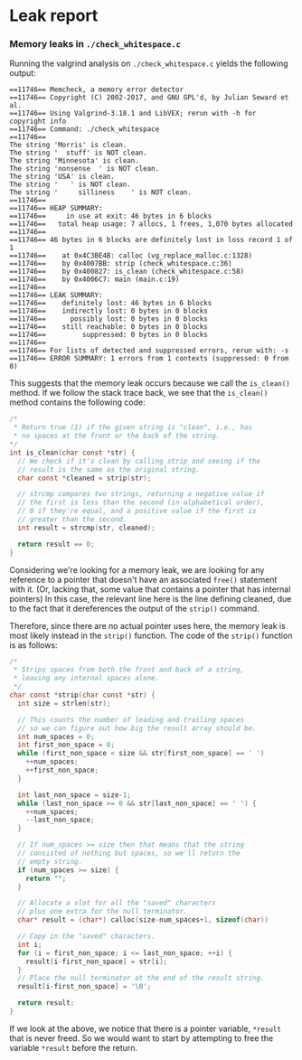 # Leak report

### Memory leaks in `./check_whitespace.c`

Running the valgrind analysis on `./check_whitespace.c` yields the following output:
```
==11746== Memcheck, a memory error detector
==11746== Copyright (C) 2002-2017, and GNU GPL'd, by Julian Seward et al.
==11746== Using Valgrind-3.18.1 and LibVEX; rerun with -h for copyright info
==11746== Command: ./check_whitespace
==11746==
The string 'Morris' is clean.
The string '  stuff' is NOT clean.
The string 'Minnesota' is clean.
The string 'nonsense  ' is NOT clean.
The string 'USA' is clean.
The string '   ' is NOT clean.
The string '     silliness    ' is NOT clean.
==11746==
==11746== HEAP SUMMARY:
==11746==     in use at exit: 46 bytes in 6 blocks
==11746==   total heap usage: 7 allocs, 1 frees, 1,070 bytes allocated
==11746==
==11746== 46 bytes in 6 blocks are definitely lost in loss record 1 of 1
==11746==    at 0x4C3BE4B: calloc (vg_replace_malloc.c:1328)
==11746==    by 0x4007BB: strip (check_whitespace.c:36)
==11746==    by 0x400827: is_clean (check_whitespace.c:58)
==11746==    by 0x4006C7: main (main.c:19)
==11746==
==11746== LEAK SUMMARY:
==11746==    definitely lost: 46 bytes in 6 blocks
==11746==    indirectly lost: 0 bytes in 0 blocks
==11746==      possibly lost: 0 bytes in 0 blocks
==11746==    still reachable: 0 bytes in 0 blocks
==11746==         suppressed: 0 bytes in 0 blocks
==11746==
==11746== For lists of detected and suppressed errors, rerun with: -s
==11746== ERROR SUMMARY: 1 errors from 1 contexts (suppressed: 0 from 0)
```

This suggests that the memory leak occurs because we call the `is_clean()` method.
If we follow the stack trace back, we see that the `is_clean()` method contains the following code:
```c
/*
 * Return true (1) if the given string is "clean", i.e., has
 * no spaces at the front or the back of the string.
*/
int is_clean(char const *str) {
  // We check if it's clean by calling strip and seeing if the
  // result is the same as the original string.
  char const *cleaned = strip(str);

  // strcmp compares two strings, returning a negative value if
  // the first is less than the second (in alphabetical order),
  // 0 if they're equal, and a positive value if the first is
  // greater than the second.
  int result = strcmp(str, cleaned);

  return result == 0;
}
```

Considering we're looking for a memory leak, we are looking for any reference to a pointer that doesn't have
an associated `free()` statement with it. (Or, lacking that, some value that contains a pointer that has internal pointers)
In this case, the relevant line here is the line defining cleaned, due to the fact that it dereferences the output of the `strip()` command.

Therefore, since there are no actual pointer uses here, the memory leak is most likely instead in the `strip()` function.
The code of the `strip()` function is as follows:
```c
/*
 * Strips spaces from both the front and back of a string,
 * leaving any internal spaces alone.
 */
char const *strip(char const *str) {
  int size = strlen(str);

  // This counts the number of leading and trailing spaces
  // so we can figure out how big the result array should be.
  int num_spaces = 0;
  int first_non_space = 0;
  while (first_non_space < size && str[first_non_space] == ' ')
    ++num_spaces;
    ++first_non_space;
  }

  int last_non_space = size-1;
  while (last_non_space >= 0 && str[last_non_space] == ' ') {
    ++num_spaces;
    --last_non_space;
  }

  // If num_spaces >= size then that means that the string
  // consisted of nothing but spaces, so we'll return the
  // empty string.
  if (num_spaces >= size) {
    return "";
  }

  // Allocate a slot for all the "saved" characters
  // plus one extra for the null terminator.
  char* result = (char*) calloc(size-num_spaces+1, sizeof(char))

  // Copy in the "saved" characters.
  int i;
  for (i = first_non_space; i <= last_non_space; ++i) {
    result[i-first_non_space] = str[i];
  }
  // Place the null terminator at the end of the result string.
  result[i-first_non_space] = '\0';

  return result;
}
```

If we look at the above, we notice that there is a pointer variable, `*result` that is never freed. So we would want to start by
attempting to free the variable `*result` before the return.
